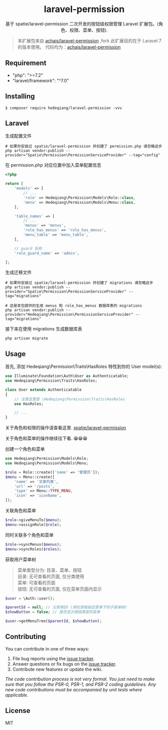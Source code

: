 <h1 align="center"> laravel-permission </h1>

<p align="center"> 基于 spatie/laravel-permission 二次开发的按钮级权限管理 Laravel 扩展包。(角色、权限、菜单、按钮).</p>


> 本扩展包来自 [achais/laravel-permission](https://github.com/achais/laravel-permission) ,fork 此扩展目的在于 Laravel 7 的版本使用。 代码均为：[achais/laravel-permission](https://github.com/achais/laravel-permission) 

## Requirement
- "php": ">=7.2"
- "laravel/framework": "^7.0"

## Installing

```shell
$ composer require hedeqiang/laravel-permission -vvv
```

## Laravel
生成配置文件
```shell
# 如果你安装过 spatie/laravel-permission 并创建了 permission.php 请忽略这步
php artisan vendor:publish --provider="Spatie\Permission\PermissionServiceProvider" --tag="config"
```

在 permission.php 对应位置中加入菜单配置信息

```php
<?php

return [
    'models' => [
        // ...
        'role' => Hedeqiang\Permission\Models\Role::class,
        'menu' => Hedeqiang\Permission\Models\Menu::class,
    ],

    'table_names' => [
        // ...
        'menus' => 'menus',
        'role_has_menus' => 'role_has_menus',
        'menu_table' => 'menu_table',
    ],

    // guard 名称
    'role_guard_name' => 'admin',

];
```

生成迁移文件 
```shell
# 如果你安装过 spatie/laravel-permission 并创建了 migrations 请忽略这步
php artisan vendor:publish --provider="Spatie\Permission\PermissionServiceProvider" --tag="migrations"

# 这是本包提供的生成 menus 和 role_has_menus 数据库表的 migrations
php artisan vendor:publish --provider="Hedeqiang\Permission\PermissionServiceProvider" --tag="migrations"
```

接下来在使用 migrations 生成数据库表
```shell
php artisan migrate
```

## Usage

首先, 添加 Hedeqiang\Permission\Traits\HasRoles 特性到你的 User model(s):

```php
use Illuminate\Foundation\Auth\User as Authenticatable;
use Hedeqiang\Permission\Traits\HasRoles;

class User extends Authenticatable
{
    // 注意这里是 \Hedeqiang\Permission\Traits\HasRoles
    use HasRoles;

    // ...
}
```

关于角色和权限的操作请查看这里. [spatie/laravel-permission](https://github.com/spatie/laravel-permission)

关于角色和菜单的操作继续往下看. 😁😁😁

创建一个角色和菜单
```php
use Hedeqiang\Permission\Models\Role;
use Hedeqiang\Permission\Models\Menu;

$role = Role::create(['name' => '管理员']);
$menu = Menu::create([
    'name' => '文章列表',
    'url' => '/posts',
    'type' => Menu::TYPE_MENU,
    'icon' => 'iconName',
]);
```

关联角色和菜单
```php
$role->giveMenuTo($menu);
$menu->assignRole($role);
```

同时关联多个角色和菜单
```php
$role->syncMenus($menus);
$menu->syncRoles($roles);
```

获取用户菜单树

> 菜单类型分为: 目录、菜单、按钮  
> 目录: 无可查看的页面, 仅分类使用  
> 菜单: 可查看的页面  
> 按钮: 无可查看的页面, 仅在菜单页面内显示

```php
$user = \Auth::user();

$parentId = null; // 父菜单ID (用在获取指定菜单下的子菜单树)
$showButton = false; // 是否显示按钮类型的菜单

$user->getMenuTree($parentId, $showButton);
```

## Contributing

You can contribute in one of three ways:

1. File bug reports using the [issue tracker](https://github.com/hedeqiang/laravel-permission/issues).
2. Answer questions or fix bugs on the [issue tracker](https://github.com/hedeqiang/laravel-permission/issues).
3. Contribute new features or update the wiki.

_The code contribution process is not very formal. You just need to make sure that you follow the PSR-0, PSR-1, and PSR-2 coding guidelines. Any new code contributions must be accompanied by unit tests where applicable._

## License

MIT